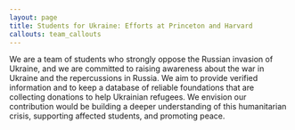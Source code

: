 ```yaml
---
layout: page
title: Students for Ukraine: Efforts at Princeton and Harvard
callouts: team_callouts
---
```

 We are a team of students who strongly oppose the Russian invasion of Ukraine, and we are committed to raising awareness about the war in Ukraine and the repercussions in Russia. We aim to provide verified information and to keep a database of reliable foundations that are collecting donations to help Ukrainian refugees. We envision our contribution would be building a deeper understanding of this humanitarian crisis, supporting affected students, and promoting peace.
 

